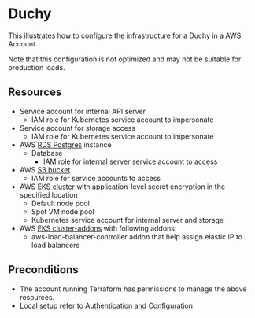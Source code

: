 # Duchy

This illustrates how to configure the infrastructure for a Duchy in a AWS
Account.

Note that this configuration is not optimized and may not be suitable for
production loads.

## Resources

*   Service account for internal API server
    *   IAM role for Kubernetes service account to impersonate
*   Service account for storage access
    *   IAM role for Kubernetes service account to impersonate
*   AWS [RDS Postgres](../../modules/rds-postgres) instance
    *   Database
        *   IAM role for internal server service account to access
*   AWS [S3 bucket](../../modules/s3-bucket)
    *   IAM role for service accounts to access
*   AWS [EKS cluster](../../modules/eks-cluster) with application-level secret
    encryption in the specified location
    *   Default node pool
    *   Spot VM node pool
    *   Kubernetes service account for internal server and storage
*   AWS [EKS cluster-addons](../../modules/eks-cluster-addons) with following
    addons:
    *   aws-load-balancer-controller addon that help assign elastic IP to load
        balancers

## Preconditions

*   The account running Terraform has permissions to manage the above resources.
*   Local setup refer to
    [Authentication and Configuration](https://registry.terraform.io/providers/hashicorp/aws/latest/docs#authentication-and-configuration)
